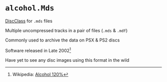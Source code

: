# `alcohol.Mds`

[DiscClass](../../glossary/disc_classes.md) for `.mds` files

Multiple uncompressed tracks in a pair of files (`.mds` & `.mdf`)

Commonly used to archive the data on PSX & PS2 discs

Software released in Late 2002[^wiki]

Have yet to see any disc images using this format in the wild


[^wiki]: Wikipedia: [Alcohol 120%](https://en.wikipedia.org/wiki/Alcohol_120%25)

